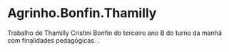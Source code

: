 # Agrinho.Bonfin.Thamilly
Trabalho de Thamilly Cristini Bonfin do terceiro ano B do turno da manhã com finalidades pedagógicas.
.
